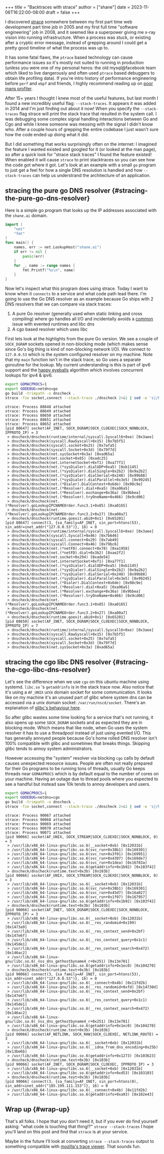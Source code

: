 +++
title = "Backtraces with strace"
author = ["shane"]
date = 2023-11-06T16:22:00-08:00
draft = false
+++

I discovered [strace](https://man7.org/linux/man-pages/man1/strace.1.html) somewhere between my first part time web development part time job in 2005
and my first full time "software engineering" job in 2008, and it seemed like a superpower giving me x-ray
vision into running infrastructure. When a process was stuck, or existing after a cryptic error message,
instead of grepping around I could get a pretty good timeline of what the process was up to.

It has some fatal flaws, the `ptrace` based technology can cause performance issues so it's mostly not suited to running in production (unless you were
one of my personal heros: the old mysql@facebook team which liked to live dangerously and often used `ptrace` based debuggers to obtain life profiling data).
If you're intro history of performance engineering before `perf` and `ebpf` and friends, I highly recommend reading up on [poor mans profiler](https://dom.as/2010/10/08/more-on-pmp/).

After 15+ years I thought I knew most of the useful features, but last month I found a new incredibly useful flag: `--stack-traces`. It appears
it was added in 2014 and I'm just finding out about it now! When you specify the `--stack-traces` flag strace will print the stack trace that
resulted in the system call. I was debugging some complex signal handling interactions between Go and Cgo and while I knew someone was messing
with the signal I didn't know who. After a couple hours of grepping the entire codebase I just wasn't sure how the code ended up doing what it did.

But I did something that works surprisingly often on the internet: I imagined the feature I wanted existed and googled for it (or looked at the man page),
so after a quick look for "strace stack traces" I found the feature existed! When enabled it will cause `strace` to print stacktraces so you can see
how the code got where it got. Let's look at an example with a small `go` program to just get a feel for how a single DNS resolution is handled and how `--stack-traces`
can help us understrand the architecture of an application.


## stracing the pure go DNS resolver {#stracing-the-pure-go-dns-resolver}

Here is a simple go program that looks up the IP addresses associated with the `shane.ai` domain.

```go
import (
	"net"
	"fmt"
)
func main() {
	names, err := net.LookupHost("shane.ai")
	if err != nil {
		panic(err)
	}
	for _, name := range names {
		fmt.Printf("%s\n", name)
	}
}
```

Now let's inspect what this program does using strace. Today I want to know when it `connects` to a service and what code path lead there. I'm going to
use the Go DNS resolver as an example because Go ships with 2 DNS resolvers that we can compare via stack traces:

1.  A pure Go resolver (generally used when static linking and cross compiling) where go handles all I/O and incidentally avoids a [common](https://httptoolkit.com/blog/configuring-nodejs-dns/) issue with evented runtimes and libc dns
2.  A cgo based resolver which uses libc

First lets look at the highlights from the pure Go version. We see a couple of `SOCK_DGRAM` sockets
opened in non-blocking mode (which makes sense since Go's big thing is kind of non-blocking network I/O).
We connect to  `127.0.0.53` which is the system configured resolver on my machine. Note that my `main`
function isn't in the stack trace, so Go uses a separate goroutine for the lookup. My current understanding
is this is part of ipv6 support and the [happy eyeballs](https://en.wikipedia.org/wiki/Happy_Eyeballs) algorithm which involves concurrent lookups for ipv4 &amp; ipv6.

```sh
export GOMACPROCS=1
export GODEBUG=netdns=go
go build -trimpath -o dnscheck .
strace -fze socket,connect --stack-trace ./dnscheck 2>&1 | sed -e 's|/home/shane/src/||g' | head -50
```

```text
strace: Process 88648 attached
strace: Process 88649 attached
strace: Process 88650 attached
strace: Process 88651 attached
strace: Process 88652 attached
[pid 88647] socket(AF_INET, SOCK_DGRAM|SOCK_CLOEXEC|SOCK_NONBLOCK, IPPROTO_IP) = 3
 > dnscheck/dnscheck(runtime/internal/syscall.Syscall6+0xe) [0x3aee]
 > dnscheck/dnscheck(syscall.RawSyscall+0x15) [0x7b5f5]
 > dnscheck/dnscheck(syscall.socket+0x25) [0x7afa5]
 > dnscheck/dnscheck(syscall.Socket+0x3d) [0x79f7d]
 > dnscheck/dnscheck(net.sysSocket+0x3a) [0xad65a]
 > dnscheck/dnscheck(net.socket+0x65) [0xadc25]
 > dnscheck/dnscheck(net.internetSocket+0xf1) [0xa77f1]
 > dnscheck/dnscheck(net.(*sysDialer).dialUDP+0xa5) [0xb1145]
 > dnscheck/dnscheck(net.(*sysDialer).dialSingle+0x2b2) [0x9a2b2]
 > dnscheck/dnscheck(net.(*sysDialer).dialSerial+0x248) [0x99b88]
 > dnscheck/dnscheck(net.(*sysDialer).dialParallel+0x3e5) [0x99245]
 > dnscheck/dnscheck(net.(*Dialer).DialContext+0x6de) [0x98c9e]
 > dnscheck/dnscheck(net.(*Resolver).dial+0xa5) [0xa96a5]
 > dnscheck/dnscheck(net.(*Resolver).exchange+0x36a) [0x9bbea]
 > dnscheck/dnscheck(net.(*Resolver).tryOneName+0x466) [0x9cd06]
 > dnscheck/dnscheck(net.(*Resolver).goLookupIPCNAMEOrder.func3.1+0x85) [0xa0165]
 > dnscheck/dnscheck(net.(*Resolver).goLookupIPCNAMEOrder.func3.2+0x27) [0xa00a7]
 > dnscheck/dnscheck(runtime.goexit.abi0+0x1) [0x65201]
[pid 88647] connect(3, {sa_family=AF_INET, sin_port=htons(53), sin_addr=inet_addr("127.0.0.53")}, 16) = 0
 > dnscheck/dnscheck(runtime/internal/syscall.Syscall6+0xe) [0x3aee]
 > dnscheck/dnscheck(syscall.Syscall+0x46) [0x7b646]
 > dnscheck/dnscheck(syscall.connect+0x29) [0x7ab49]
 > dnscheck/dnscheck(syscall.Connect+0x46) [0x79bc6]
 > dnscheck/dnscheck(net.(*netFD).connect+0x78) [0xa1958]
 > dnscheck/dnscheck(net.(*netFD).dial+0x3b2) [0xae2f2]
 > dnscheck/dnscheck(net.socket+0x294) [0xade54]
 > dnscheck/dnscheck(net.internetSocket+0xf1) [0xa77f1]
 > dnscheck/dnscheck(net.(*sysDialer).dialUDP+0xa5) [0xb1145]
 > dnscheck/dnscheck(net.(*sysDialer).dialSingle+0x2b2) [0x9a2b2]
 > dnscheck/dnscheck(net.(*sysDialer).dialSerial+0x248) [0x99b88]
 > dnscheck/dnscheck(net.(*sysDialer).dialParallel+0x3e5) [0x99245]
 > dnscheck/dnscheck(net.(*Dialer).DialContext+0x6de) [0x98c9e]
 > dnscheck/dnscheck(net.(*Resolver).dial+0xa5) [0xa96a5]
 > dnscheck/dnscheck(net.(*Resolver).exchange+0x36a) [0x9bbea]
 > dnscheck/dnscheck(net.(*Resolver).tryOneName+0x466) [0x9cd06]
 > dnscheck/dnscheck(net.(*Resolver).goLookupIPCNAMEOrder.func3.1+0x85) [0xa0165]
 > dnscheck/dnscheck(net.(*Resolver).goLookupIPCNAMEOrder.func3.2+0x27) [0xa00a7]
 > dnscheck/dnscheck(runtime.goexit.abi0+0x1) [0x65201]
[pid 88650] socket(AF_INET, SOCK_DGRAM|SOCK_CLOEXEC|SOCK_NONBLOCK, IPPROTO_IP) = 7
 > dnscheck/dnscheck(runtime/internal/syscall.Syscall6+0xe) [0x3aee]
 > dnscheck/dnscheck(syscall.RawSyscall+0x15) [0x7b5f5]
 > dnscheck/dnscheck(syscall.socket+0x25) [0x7afa5]
 > dnscheck/dnscheck(syscall.Socket+0x3d) [0x79f7d]
 > dnscheck/dnscheck(net.sysSocket+0x3a) [0xad65a]
```


## stracing the cgo libc DNS resolver {#stracing-the-cgo-libc-dns-resolver}

Let's see the difference when we use `cgo` on this ubuntu machine using systemd. `libc.so` 's `getaddrinfo` is in the stack
trace now. Also notice that it's using a `AF_UNIX` unix domain socket for some communication. It looks like on my machine it's
an unused part of glibc where system dns can be accessed via a unix domain socket: `/var/run/nscd/socket`. There's an explanation of [glibc's behaviour here](https://jameshfisher.com/2018/02/05/dont-use-nscd/).

So after glibc wastes some time looking for a service that's not running, it also opens up some `SOCK_DGRAM` sockets and as expected
they are in blocking mode. Which means that like node, when Go uses the system resolver it has to use a threadpool instead
of just using evented I/O. This has generally annoyed people because Go's home rolled DNS resolver isn't 100% compatible with glibc and sometimes that breaks things.
Skipping glibc tends to annoy system administrators.

However accessing the "system" resolver via blocking `cgo` calls by default causes unexpected resource issues. People are often not really prepared
for their Go programs to be running tons of threads, usually Go keeps threads near `GOMAXPROCS` which is by default equal to the number of cores on your
machine. Having an outage due to thread pools where you expected to see a handful but instead saw 10k tends to annoy developers and users.

```sh
export GOMACPROCS=1
export GODEBUG=netdns=cgo
go build -trimpath -o dnscheck .
strace -fze socket,connect --stack-trace ./dnscheck 2>&1 | sed -e 's|/home/shane/src/||g' | head -50
```

```text
strace: Process 90067 attached
strace: Process 90068 attached
strace: Process 90069 attached
strace: Process 90070 attached
strace: Process 90071 attached
[pid 90066] socket(AF_UNIX, SOCK_STREAM|SOCK_CLOEXEC|SOCK_NONBLOCK, 0) = 3
 > /usr/lib/x86_64-linux-gnu/libc.so.6(__socket+0xb) [0x12031b]
 > /usr/lib/x86_64-linux-gnu/libc.so.6(svc_run+0x38b1) [0x169301]
 > /usr/lib/x86_64-linux-gnu/libc.so.6(svc_run+0x3f01) [0x169951]
 > /usr/lib/x86_64-linux-gnu/libc.so.6(svc_run+0x4397) [0x169de7]
 > /usr/lib/x86_64-linux-gnu/libc.so.6(svc_run+0x1dea) [0x16783a]
 > /usr/lib/x86_64-linux-gnu/libc.so.6(getaddrinfo+0x1b92) [0x103f42]
 > dnscheck/dnscheck(runtime.text+0x3b) [0x103b]
[pid 90066] socket(AF_UNIX, SOCK_STREAM|SOCK_CLOEXEC|SOCK_NONBLOCK, 0) = 3
 > /usr/lib/x86_64-linux-gnu/libc.so.6(__socket+0xb) [0x12031b]
 > /usr/lib/x86_64-linux-gnu/libc.so.6(svc_run+0x38b1) [0x169301]
 > /usr/lib/x86_64-linux-gnu/libc.so.6(svc_run+0x45d7) [0x16a027]
 > /usr/lib/x86_64-linux-gnu/libc.so.6(svc_run+0x1f07) [0x167957]
 > /usr/lib/x86_64-linux-gnu/libc.so.6(getaddrinfo+0x1b92) [0x103f42]
 > dnscheck/dnscheck(runtime.text+0x3b) [0x103b]
[pid 90066] socket(AF_INET, SOCK_DGRAM|SOCK_CLOEXEC|SOCK_NONBLOCK, IPPROTO_IP) = 3
 > /usr/lib/x86_64-linux-gnu/libc.so.6(__socket+0xb) [0x12031b]
 > /usr/lib/x86_64-linux-gnu/libc.so.6(__res_randomid+0x199) [0x1473a9]
 > /usr/lib/x86_64-linux-gnu/libc.so.6(__res_context_send+0x2bf) [0x147e6f]
 > /usr/lib/x86_64-linux-gnu/libc.so.6(__res_context_query+0x1c1) [0x145de1]
 > /usr/lib/x86_64-linux-gnu/libc.so.6(__res_context_search+0x472) [0x146ac2]
 > /usr/lib/x86_64-linux-gnu/libc.so.6(_nss_dns_gethostbyname4_r+0x251) [0x13e781]
 > /usr/lib/x86_64-linux-gnu/libc.so.6(getaddrinfo+0x1ec0) [0x104270]
 > dnscheck/dnscheck(runtime.text+0x3b) [0x103b]
[pid 90066] connect(3, {sa_family=AF_INET, sin_port=htons(53), sin_addr=inet_addr("127.0.0.53")}, 16) = 0
 > /usr/lib/x86_64-linux-gnu/libc.so.6(__connect+0x4b) [0x11fd2b]
 > /usr/lib/x86_64-linux-gnu/libc.so.6(__res_randomid+0xfd) [0x14730d]
 > /usr/lib/x86_64-linux-gnu/libc.so.6(__res_context_send+0x2bf) [0x147e6f]
 > /usr/lib/x86_64-linux-gnu/libc.so.6(__res_context_query+0x1c1) [0x145de1]
 > /usr/lib/x86_64-linux-gnu/libc.so.6(__res_context_search+0x472) [0x146ac2]
 > /usr/lib/x86_64-linux-gnu/libc.so.6(_nss_dns_gethostbyname4_r+0x251) [0x13e781]
 > /usr/lib/x86_64-linux-gnu/libc.so.6(getaddrinfo+0x1ec0) [0x104270]
 > dnscheck/dnscheck(runtime.text+0x3b) [0x103b]
[pid 90066] socket(AF_NETLINK, SOCK_RAW|SOCK_CLOEXEC, NETLINK_ROUTE) = 3
 > /usr/lib/x86_64-linux-gnu/libc.so.6(__socket+0xb) [0x12031b]
 > /usr/lib/x86_64-linux-gnu/libc.so.6(__idna_from_dns_encoding+0x25b) [0x13be6b]
 > /usr/lib/x86_64-linux-gnu/libc.so.6(getaddrinfo+0x1273) [0x103623]
 > dnscheck/dnscheck(runtime.text+0x3b) [0x103b]
[pid 90066] socket(AF_INET, SOCK_DGRAM|SOCK_CLOEXEC, IPPROTO_IP) = 3
 > /usr/lib/x86_64-linux-gnu/libc.so.6(__socket+0xb) [0x12031b]
 > /usr/lib/x86_64-linux-gnu/libc.so.6(getaddrinfo+0xd53) [0x103103]
 > dnscheck/dnscheck(runtime.text+0x3b) [0x103b]
[pid 90066] connect(3, {sa_family=AF_INET, sin_port=htons(0), sin_addr=inet_addr("185.199.111.153")}, 16) = 0
 > /usr/lib/x86_64-linux-gnu/libc.so.6(__connect+0x4b) [0x11fd2b]
 > /usr/lib/x86_64-linux-gnu/libc.so.6(getaddrinfo+0xa93) [0x102e43]
```


## Wrap up {#wrap-up}

That's all folks. I hope that you don't need it, but if you ever do find yourself asking: "what code is touching that thing!?"
`strace --stack-traces` I hope you'll land on this post and find that `strace` is at your service.

Maybe in the future I'll look at converting `strace --stack-traces` output to something compatible with [mozilla's trace viewer](https://profiler.firefox.com/). That sounds fun.
